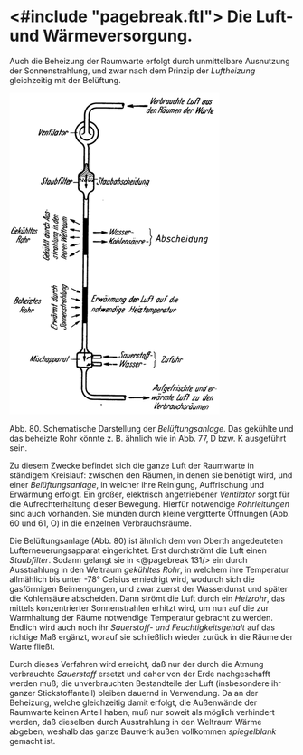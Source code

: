 <#include "pagebreak.ftl">
Die Luft- und Wärmeversorgung.
==============================

Auch die Beheizung der Raumwarte erfolgt durch unmittelbare
Ausnutzung der Sonnenstrahlung, und zwar nach dem Prinzip der *Luftheizung*
gleichzeitig mit der Belüftung.

<div class="image left"><img alt="Schematische Darstellung der Belüftungsanlage" src="abb80.png"/>
<p>Abb. 80. Schematische Darstellung der <em>Belüftungsanlage</em>. Das gekühlte und das beheizte
Rohr könnte z. B. ähnlich wie in Abb. 77‚ D bzw. K ausgeführt sein.</p></div>

Zu diesem Zwecke befindet sich die ganze Luft der Raumwarte in ständigem
Kreislauf: zwischen den Räumen, in denen sie benötigt wird, und einer
*Belüftungsanlage*, in welcher ihre Reinigung, Auffrischung und Erwärmung
erfolgt. Ein großer, elektrisch angetriebener *Ventilator* sorgt
für die Aufrechterhaltung dieser Bewegung. Hierfür notwendige *Rohrleitungen*
sind auch vorhanden. Sie münden durch kleine vergitterte Öffnungen (Abb. 60 und
61, O) in die einzelnen Verbrauchsräume.

Die Belüftungsanlage (Abb. 80) ist ähnlich dem
von Oberth angedeuteten Lufterneuerungsapparat eingerichtet. Erst
durchströmt die Luft einen *Staubfilter*. Sodann gelangt sie in
\<@pagebreak 131/> ein durch Ausstrahlung in den Weltraum *gekühltes Rohr*, in
welchem ihre Temperatur allmählich bis unter -78° Celsius erniedrigt
wird, wodurch sich die gasförmigen Beimengungen, und
zwar zuerst der Wasserdunst und später die Kohlensäure abscheiden.
Dann strömt die Luft durch ein *Heizrohr*, das mittels
konzentrierter Sonnenstrahlen erhitzt wird, um nun auf die
zur Warmhaltung der Räume notwendige Temperatur gebracht
zu werden. Endlich wird auch noch ihr *Sauerstoff- und
Feuchtigkeitsgehalt* auf das richtige Maß ergänzt, worauf sie
schließlich wieder zurück in die Räume der Warte fließt.

Durch dieses Verfahren wird erreicht, daß nur der durch die
Atmung verbrauchte *Sauerstoff* ersetzt und daher von der
Erde nachgeschafft werden muß; die unverbrauchten Bestandteile
der Luft (insbesondere ihr ganzer Stickstoffanteil) bleiben dauernd
in Verwendung. Da an der Beheizung, welche gleichzeitig
damit erfolgt, die Außenwände der Raumwarte keinen Anteil
haben, muß nur soweit als möglich verhindert werden, daß dieselben
durch Ausstrahlung in den Weltraum Wärme abgeben,
weshalb das ganze Bauwerk außen vollkommen *spiegelblank*
gemacht ist.

